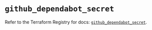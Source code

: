 # `github_dependabot_secret`

Refer to the Terraform Registry for docs: [`github_dependabot_secret`](https://registry.terraform.io/providers/integrations/github/5.44.0/docs/resources/dependabot_secret).
